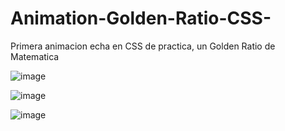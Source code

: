 # Animation-Golden-Ratio-CSS-
Primera animacion echa en CSS de practica, un Golden Ratio de Matematica 

![image](https://user-images.githubusercontent.com/76134167/198022591-0c92ea2d-79bf-49ea-8074-26066099b35f.png)


![image](https://user-images.githubusercontent.com/76134167/198022644-0f23329e-7b70-4f77-9bfe-3ad95fe8d947.png)


![image](https://user-images.githubusercontent.com/76134167/198022498-0f3034a4-f93b-4775-a3c4-2f46a577a84a.png)

